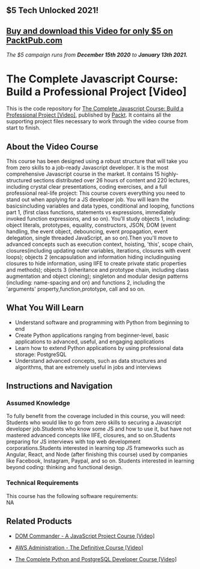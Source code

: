 ## $5 Tech Unlocked 2021!
[Buy and download this Video for only $5 on PacktPub.com](https://www.packtpub.com/product/the-complete-javascript-course-build-a-professional-project-video/9781789341539)
-----
*The $5 campaign         runs from __December 15th 2020__ to __January 13th 2021.__*

# The Complete Javascript Course: Build a Professional Project [Video]
This is the code repository for [The Complete Javascript Course: Build a Professional Project [Video]](https://www.packtpub.com/web-development/complete-python-and-postgresql-developer-course-video?utm_source=github&utm_medium=repository&utm_campaign=9781789957488), published by [Packt](https://www.packtpub.com/?utm_source=github). It contains all the supporting project files necessary to work through the video course from start to finish.
## About the Video Course
This course has been designed using a robust structure that will take you from zero skills to a job-ready Javascript developer. It is the most comprehensive Javascript course in the market. It contains 15 highly-structured sections distributed over 26 hours of content and 220 lectures, including crystal clear presentations, coding exercises, and a full professional real-life project: This course covers everything you need to stand out when applying for a JS developer job. You will learn the basicsincluding variables and data types, conditional and looping, functions part 1, (first class functions, statements vs expressions, immediately invoked function expressions, and so on). You'll study objects 1, including: object literals, prototypes, equality, constructors, JSON, DOM (event handling, the event object, debouncing, event propagation, event delegation, single threaded JavaScript, an so on).Then you'll move to advanced concepts such as execution context, hoisting, 'this', scope chain, closures(including updating outer variables, iterations, closures with event loops); objects 2 (encapsulation and information hiding includingusing closures to hide information, using IIFE to create private static properties and methods); objects 3 (inheritance and prototype chain, including class augmentation and object cloning); singleton and modular design patterns (including: name-spacing and on) and functions 2, including the 'arguments' property,function,prototype, call and so on.

<H2>What You Will Learn</H2>
<DIV class=book-info-will-learn-text>
<UL>
<LI>Understand software and programming with Python from beginning to end 
<LI>Create Python applications ranging from beginner-level, basic applications to advanced, useful, and engaging applications 
<LI>Learn how to extend Python applications by using professional data storage: PostgreSQL 
<LI>Understand advanced concepts, such as data structures and algorithms, that are extremely useful in jobs and interviews </LI></UL></DIV>

## Instructions and Navigation
### Assumed Knowledge
To fully benefit from the coverage included in this course, you will need:<br/>
Students who would like to go from zero skills to securing a Javascript developer job.Students who know some JS and how to use it, but have not mastered advanced concepts like IIFE, closures, and so on.Students preparing for JS interviews with top web development corporations.Students interested in learning top JS frameworks such as Angular, React, and Node (after finishing this course) used by companies like Facebook, Instagram, Paypal, and so on. Students interested in learning beyond coding: thinking and functional design.
### Technical Requirements
This course has the following software requirements:<br/>
NA

## Related Products
* [DOM Commander - A JavaScript Project Course [Video]](https://www.packtpub.com/web-development/complete-python-and-postgresql-developer-course-video?utm_source=github&utm_medium=repository&utm_campaign=9781789957488)

* [AWS Administration - The Definitive Course [Video]](https://www.packtpub.com/web-development/complete-python-and-postgresql-developer-course-video?utm_source=github&utm_medium=repository&utm_campaign=9781789957488)

* [The Complete Python and PostgreSQL Developer Course [Video]](https://www.packtpub.com/web-development/complete-python-and-postgresql-developer-course-video?utm_source=github&utm_medium=repository&utm_campaign=9781789957488)


